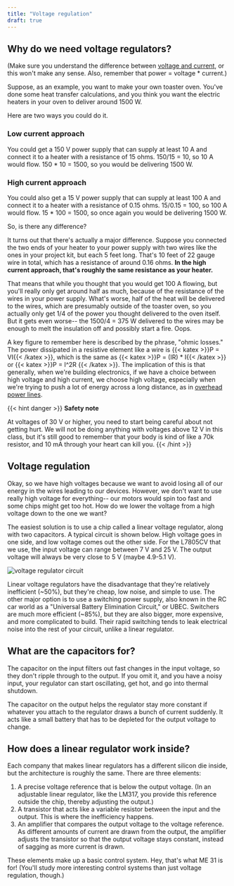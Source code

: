 ```yaml
---
title: "Voltage regulation"
draft: true
---
```


## Why do we need voltage regulators?

(Make sure you understand the difference between [voltage and current](/notes/voltage-and-current/), or this won't make any sense. Also, remember that power = voltage * current.)

Suppose, as an example, you want to make your own toaster oven. You've done some heat transfer calculations, and you think you want the electric heaters in your oven to deliver around 1500 W.

Here are two ways you could do it.

### Low current approach

You could get a 150 V power supply that can supply at least 10 A and connect it to a heater with a resistance of 15 ohms. 150/15 = 10, so 10 A would flow. 150 * 10 = 1500, so you would be delivering 1500 W.

### High current approach

You could also get a 15 V power supply that can supply at least 100 A and connect it to a heater with a resistance of 0.15 ohms. 15/0.15 = 100, so 100 A would flow. 15 * 100 = 1500, so once again you would be delivering 1500 W.

So, is there any difference?

It turns out that there's actually a major difference. Suppose you connected the two ends of your heater to your power supply with two wires like the ones in your project kit, but each 5 feet long. That's 10 feet of 22 gauge wire in total, which has a resistance of around 0.16 ohms. **In the high current approach, that's roughly the same resistance as your heater.**

That means that while you thought that you would get 100 A flowing, but you'll really only get around half as much, because of the resistance of the wires in your power supply. What's worse, half of the heat will be delivered to the wires, which are presumably outside of the toaster oven, so you actually only get 1/4 of the power you thought delivered to the oven itself. But it gets even worse-- the 1500/4 = 375 W delivered to the wires may be enough to melt the insulation off and possibly start a fire. Oops.

A key figure to remember here is described by the phrase, "ohmic losses." The power dissipated in a resistive element like a wire is {{< katex >}}P = VI{{< /katex >}}, which is the same as {{< katex >}}P = (IR) * I{{< /katex >}} or {{< katex >}}P = I^2R {{< /katex >}}. The implication of this is that generally, when we're building electronics, if we have a choice between high voltage and high current, we choose high voltage, especially when we're trying to push a lot of energy across a long distance, as in [overhead power lines](https://en.wikipedia.org/wiki/Overhead_power_line).

{{< hint danger >}}
**Safety note**

At voltages of 30 V or higher, you need to start being careful about not getting hurt. We will not be doing anything with voltages above 12 V in this class, but it's still good to remember that your body is kind of like a 70k resistor, and 10 mA through your heart can kill you.
{{< /hint >}}

## Voltage regulation

Okay, so we have high voltages because we want to avoid losing all of our energy in the wires leading to our devices. However, we don't want to use really high voltage for everything-- our motors would spin too fast and some chips might get too hot. How do we lower the voltage from a high voltage down to the one we want?

The easiest solution is to use a chip called a linear voltage regulator, along with two capacitors. A typical circuit is shown below. High voltage goes in one side, and low voltage comes out the other side. For the L7805CV that we use, the input voltage can range between 7 V and 25 V. The output voltage will always be very close to 5 V (maybe 4.9-5.1 V).

![voltage regulator circuit](/img/voltage-regulator-circuit.png)

Linear voltage regulators have the disadvantage that they're relatively inefficient (~50%), but they're cheap, low noise, and simple to use. The other major option is to use a switching power supply, also known in the RC car world as a "Universal Battery Elimination Circuit," or UBEC. Switchers are much more efficient (~85%), but they are also bigger, more expensive, and more complicated to build. Their rapid switching tends to leak electrical noise into the rest of your circuit, unlike a linear regulator.

## What are the capacitors for?

The capacitor on the input filters out fast changes in the input voltage, so they don't ripple through to the output. If you omit it, and you have a noisy input, your regulator can start oscillating, get hot, and go into thermal shutdown.

The capacitor on the output helps the regulator stay more constant if whatever you attach to the regulator draws a bunch of current suddenly. It acts like a small battery that has to be depleted for the output voltage to change.

## How does a linear regulator work inside?

Each company that makes linear regulators has a different silicon die inside, but the architecture is roughly the same. There are three elements:

1. A precise voltage reference that is below the output voltage. (In an adjustable linear regulator, like the LM317, you provide this reference outside the chip, thereby adjusting the output.)
2. A transistor that acts like a variable resistor between the input and the output. This is where the inefficiency happens.
3. An amplifier that compares the output voltage to the voltage reference. As different amounts of current are drawn from the output, the amplifier adjusts the transistor so that the output voltage stays constant, instead of sagging as more current is drawn.

These elements make up a basic control system. Hey, that's what ME 31 is for! (You'll study more interesting control systems than just voltage regulation, though.)
